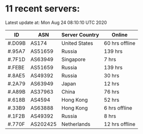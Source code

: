 # 11 recent servers:

Latest update at: Mon Aug 24 08:10:10 UTC 2020

| ID | ASN | Server Country | Online |
| -- | --- | -------------- | ------ |
| #.D09B | AS174 | United States | 60 hrs offline |
| #.95A7 | AS51659 | Russia | 139 hrs |
| #.7F1D | AS63949 | Singapore | 7 hrs |
| #.FEBE | AS51659 | Russia | 139 hrs |
| #.8AE5 | AS49392 | Russia | 30 hrs |
| #.2A79 | AS63949 | Japan | 12 hrs |
| #.A89B | AS37963 | China | 76 hrs |
| #.618B | AS4594 | Hong Kong | 52 hrs |
| #.33B9 | AS63888 | Hong Kong | 6 hrs offline |
| #.1F2B | AS49392 | Russia | 8 hrs |
| #.770F | AS202425 | Netherlands | 12 hrs offline |

